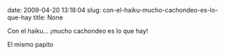 date: 2009-04-20 13:18:04
slug: con-el-haiku-mucho-cachondeo-es-lo-que-hay
title: None

Con el haiku… ¡mucho cachondeo es lo que hay!

El mismo papito


